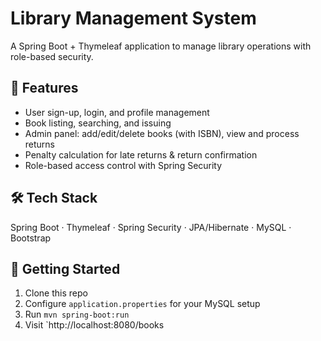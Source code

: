 # Library Management System

A Spring Boot + Thymeleaf application to manage library operations with role-based security.

## 🌟 Features
- User sign-up, login, and profile management  
- Book listing, searching, and issuing  
- Admin panel: add/edit/delete books (with ISBN), view and process returns  
- Penalty calculation for late returns & return confirmation  
- Role-based access control with Spring Security

## 🛠️ Tech Stack
Spring Boot · Thymeleaf · Spring Security · JPA/Hibernate · MySQL · Bootstrap

## 🚀 Getting Started
1. Clone this repo  
2. Configure `application.properties` for your MySQL setup  
3. Run `mvn spring-boot:run`  
4. Visit `http://localhost:8080/books



